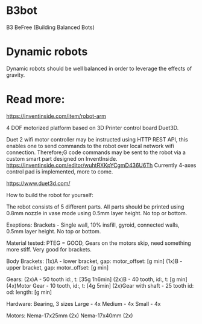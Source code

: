 # B3bot
B3 BeFree (Building Balanced Bots)

# Dynamic robots
Dynamic robots should be well balanced in order to leverage the effects of gravity.

# Read more:
https://inventinside.com/item/robot-arm

4 DOF motorized platform based on 3D Printer control board Duet3D. 

Duet 2 wifi motor controller may be instructed using HTTP REST API, this enables one to send commands to the robot over local network wifi connection. 
Therefore;G code commands may be sent to the robot via a custom smart part designed on InventInside.
https://inventinside.com/editor/wuhtRXKpYCgmD436U6Th
Currently 4-axes control pad is implemented, more to come. 

https://www.duet3d.com/

How to build the robot for yourself:

The robot consists of 5 different parts. All parts should be printed using 0.8mm nozzle in vase mode using 0.5mm layer height. 
No top or bottom.

Exeptions:
Brackets - Single wall, 10% insfill, gyroid, connected walls, 0.5mm layer height. No top or bottom.

Material tested:
PTEG = GOOD, Gears on the motors skip, need something more stiff. Very good for brackets.

Body Brackets:
(1x)A - lower bracket,  gap: motor_offset: [g min]
(1x)B - upper bracket,  gap: motor_offset: [g min]

Gears:
(2x)A - 50 tooth id:, t:   [35g 1h6min]
(2x)B - 40 tooth, id:, t: [g min]
(4x)Motor Gear - 10 tooth, id:, t: [4g 5min]
(2x)Gear with shaft - 25 tooth id: od: length: [g min]

Hardware:
Bearing, 3 sizes
Large - 4x
Medium - 4x
Small - 4x

Motors:
Nema-17x25mm (2x)
Nema-17x40mm (2x)

